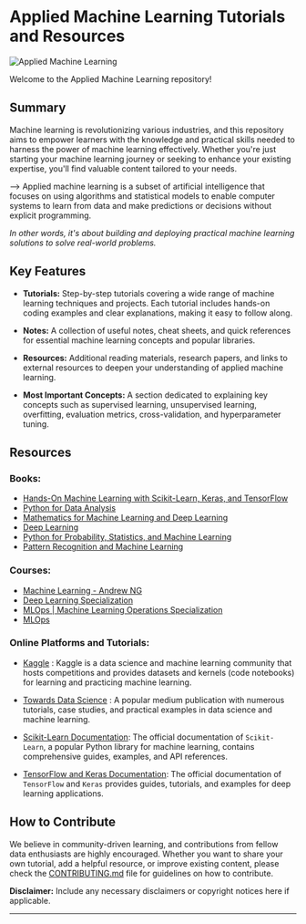 # Applied Machine Learning Tutorials and Resources

![Applied Machine Learning](link_to_your_image)

Welcome to the Applied Machine Learning repository! 

## Summary

Machine learning is revolutionizing various industries, and this repository aims to empower learners with the knowledge and practical skills needed to harness the power of machine learning effectively. Whether you're just starting your machine learning journey or seeking to enhance your existing expertise, you'll find valuable content tailored to your needs.

--> Applied machine learning is a subset of artificial intelligence that focuses on using algorithms and statistical models to enable computer systems to learn from data and make predictions or decisions without explicit programming. 

*In other words, it's about building and deploying practical machine learning solutions to solve real-world problems.*

## Key Features

- **Tutorials:** Step-by-step tutorials covering a wide range of machine learning techniques and projects. Each tutorial includes hands-on coding examples and clear explanations, making it easy to follow along.

- **Notes:** A collection of useful notes, cheat sheets, and quick references for essential machine learning concepts and popular libraries.

- **Resources:** Additional reading materials, research papers, and links to external resources to deepen your understanding of applied machine learning.

- **Most Important Concepts:** A section dedicated to explaining key concepts such as supervised learning, unsupervised learning, overfitting, evaluation metrics, cross-validation, and hyperparameter tuning.

## Resources

### Books:
- [Hands-On Machine Learning with Scikit-Learn, Keras, and TensorFlow]()
- [Python for Data Analysis]()
- [Mathematics for Machine Learning and Deep Learning]()
- [Deep Learning]()
- [Python for Probability, Statistics, and Machine Learning]()
- [Pattern Recognition and Machine Learning]()

### Courses:

- [Machine Learning - Andrew NG]()
- [Deep Learning Specialization]()
- [MLOps | Machine Learning Operations Specialization]()
- [MLOps]()


### Online Platforms and Tutorials:

- [Kaggle]() : Kaggle is a data science and machine learning community that hosts competitions and provides datasets and kernels (code notebooks) for learning and practicing machine learning.

- [Towards Data Science]() : A popular medium publication with numerous tutorials, case studies, and practical examples in data science and machine learning.

- [Scikit-Learn Documentation](): The official documentation of `Scikit-Learn`, a popular Python library for machine learning, contains comprehensive guides, examples, and API references.

- [TensorFlow and Keras Documentation](): The official documentation of `TensorFlow` and `Keras` provides guides, tutorials, and examples for deep learning applications.


## How to Contribute

We believe in community-driven learning, and contributions from fellow data enthusiasts are highly encouraged. Whether you want to share your own tutorial, add a helpful resource, or improve existing content, please check the [CONTRIBUTING.md](link_to_contributing_file) file for guidelines on how to contribute.


**Disclaimer:** Include any necessary disclaimers or copyright notices here if applicable.

---

